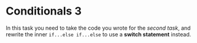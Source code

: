 # Conditionals 3

In this task you need to take the code you wrote for the <em>second task</em>, and rewrite the inner `if...else if...else` to use a <strong>switch statement</strong> instead.